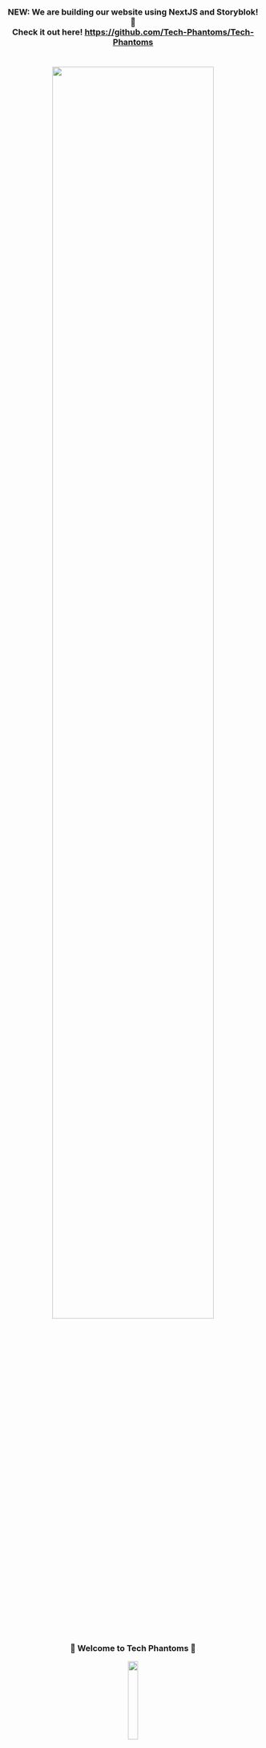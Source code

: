 <!-- markdownlint-disable-next-line -->
<h3 align="center">

NEW: We are building our website using NextJS and Storyblok! 🎉\
Check it out here! <https://github.com/Tech-Phantoms/Tech-Phantoms>

</h3>

<h1 align="center">
  <img src="https://raw.githubusercontent.com/Tech-Phantoms/community/main/assets/banner1.png" width="80%" />
</h1>

<h3 align="center">
🎉 Welcome to Tech Phantoms 🎉
</h3>
<p align = "center">
<a href="https://vercel.com/?utm_source=techphantoms&utm_campaign=oss"><img width="20%" src="https://user-images.githubusercontent.com/53480076/144970173-0cdc7bd7-1aa6-4452-a4cf-5cff38540d32.png" /></a>
</p>
<div align="center">
<a href="https://discord.apihacks.co/"><img src="https://img.shields.io/discord/848276970851926036.svg?logo=discord&colorB=7289DA" /></a>
<a href="https://twitter.com/tech_phantoms"><img src="https://img.shields.io/badge/Twitter-Tech%20Phantoms-blue?logo=twitter&logoColor=blue&color=blue"/></a>
<a href="https://www.linkedin.com/company/techphantoms/"><img src="https://img.shields.io/badge/LinkedIn-Tech%20Phantoms-blue?logo=linkedin&logoColor=blue&color=darkcyan" /></a>
<a href="https://www.instagram.com/tech_phantoms/"><img src="https://img.shields.io/badge/Instagram-Tech%20Phantoms-red?logo=instagram&logoColor=red&color=red" /></a>
</div>

<br>

---

<h2 align="center"> 📜 About us </h2>

Tech Phantoms is an open source community run by awesome students and early careers from our community. We hang out to share our knowledge and to build cool projects. We help each other with our doubts and also run community calls, resume reviews, and much more 🚀 Come hang out with us and let's make open source a better place 🔥 Join to our [Discord](https://discord.apihacks.co/) community and follow us on [Twitter](https://twitter.com/tech_phantoms) to stay tuned about new announcements, projects, and much more. 💥

We hope to see you there! 😁

<h2 align="center"> 🤔 How can I join the Tech Phantoms GitHub organization? </h2>

Yeah, you heard right: we would love if you join our community! 🙌 To join **Tech Phantoms**, fill in this [issue](https://github.com/Tech-Phantoms/community/issues/new?assignees=&labels=github-invitation&template=invitation.yml&title=Please+invite+me+to+the+GitHub+Community+Organization) form and open it. After that, you should make your membership public so everyone can know you're part of **Tech Phantoms**!

<br/><br/>

---

<h3 align="center">📢 How to make your organization membership public</h3>
<p>
<img width="251" alt="image" src="https://user-images.githubusercontent.com/53480076/141053581-aa334c3d-8c57-460f-9658-3766071c20d5.png"></p>

<details>
   <summary>
     Let's do it! 🚀
  </summary>
  <br/>

1. Go to our organization page https://github.com/Tech-Phantoms
2. Click on the "View All" text

<img width="1286" alt="image" src="https://user-images.githubusercontent.com/53480076/141054037-43e84507-bfc0-4037-83db-1817d85ef2b4.png">
<br/><br/>
3. Click on the "public" button<br/><br/>
<img width="1319" alt="image" src="https://user-images.githubusercontent.com/53480076/141054514-e9d85aec-89bb-4f7b-a665-d9d627d35d28.png">
<br/>
<br/>

That's it! Now your profile in the organization is visible to anyone! 🎉\
You can make your membership private at anytime and as many times as you want.
  
<i>Optional: 📜 To know more about managing organization\
memberships, you can head over to the <a href="https://docs.github.com/en/github/setting-up-and-managing-your-github-user-account/managing-your-membership-in-organizations/publicizing-or-hiding-organization-membership">GitHub Docs</a></i>

</details>

<h2 align="center">📦 Sponsors</h2>

We are constantly helping students in getting upskilled in the open-source way. 🎉\
They believe in our mission to empower students and help people get into OSS. 💪
  
A big shoutout and thank you to our sponsors! 🚀
    <table>
      <td>
<a href="https://vercel.com/?utm_source=techphantoms&utm_campaign=oss"><img width="30%" src="https://cdn.worldvectorlogo.com/logos/vercel.svg"/></a>

<b>Vercel combines the best developer experience with an obsessive focus on end-user performance.
Our platform enables frontend teams to do their best work.</b>
      </td>
      <td>
<a href="https://1password.com/"><image width="50%" src="https://user-images.githubusercontent.com/53480076/143679576-83355d9d-5172-4eba-9083-830a0fcfc434.png"/></a>

<b>1Password is the easiest way to store and use strong passwords. Log in to sites and fill forms securely with a single click.</b>
      </td>
      <tr>
      <td>
<a href="https://streamyard.com/"><image width="50%" src="https://user-images.githubusercontent.com/53480076/143771523-929243a8-af98-49c2-8a80-5aa000b40838.png"/></a>

<b>StreamYard is a live streaming studio in your browser. Interview guests, brand your broadcast, and much more. Stream directly to Facebook, YouTube, LinkedIn, and other platforms.</b>
      </td>
      <td>
      <img src="https://raw.githubusercontent.com/Tech-Phantoms/community/main/assets/banner1.png" width="40%" />

Wanna become our sponsor? Mail us at techphantoms.20@gmail.com or reach us on [Discord](https://discord.apihacks.co)!\
We'll be happy to talk to you and be sponsors! 💖
      </td>
   </tr>
  </table>
